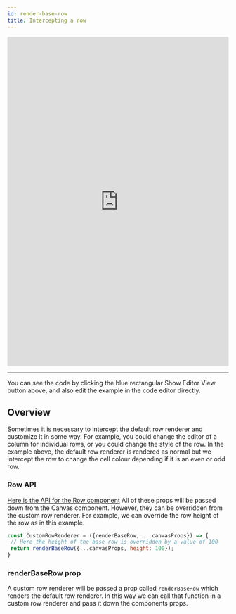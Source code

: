```yaml
---
id: render-base-row
title: Intercepting a row
---
```

<iframe src="https://codesandbox.io/embed/5zr5r03y44?autoresize=1&hidenavigation=1&view=preview" style="width:100%; height:750px; border:0; border-radius: 4px; " sandbox="allow-modals allow-forms allow-popups allow-scripts allow-same-origin"></iframe>

----
You can see the code by clicking the blue rectangular Show Editor View button above, and also edit the example in the code editor directly.

Overview
-----
Sometimes it is necessary to intercept the default row renderer and customize it in some way. For example, you could change the editor of a column for individual rows, or you could change the style of the row. In the example above, the default row renderer is rendered as normal but we intercept the row to change the cell colour depending if it is an even or odd row.

### Row API
[Here is the API for the Row component](Row.md)
All of these props will be passed down from the Canvas component. However, they can be overridden from the custom row renderer.
For example, we can override the row height of the row as in this example.

```javascript
const CustomRowRenderer = ({renderBaseRow, ...canvasProps}) => {
 // Here the height of the base row is overridden by a value of 100
 return renderBaseRow({...canvasProps, height: 100});
}
```

### renderBaseRow prop
A custom row renderer will be passed a prop called `renderBaseRow` which renders the default row renderer. In this way we can call that function in a custom row renderer and pass it down the components props.

